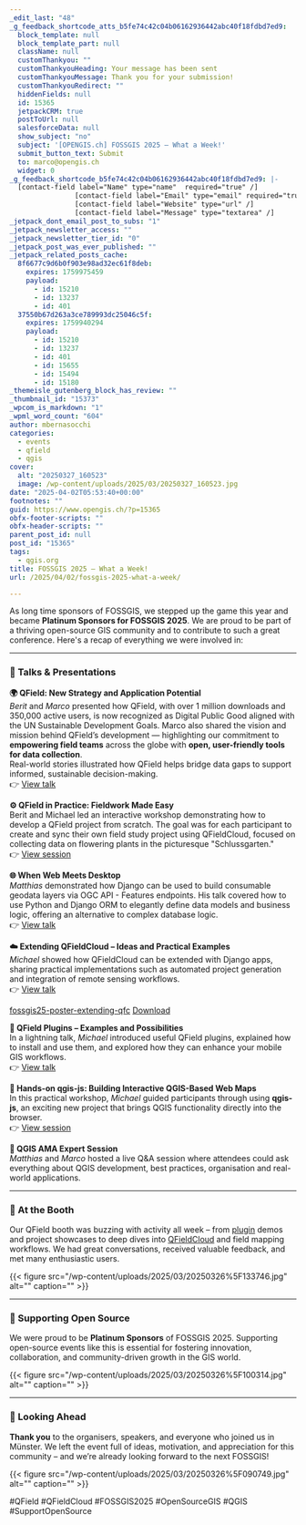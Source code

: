 ```yaml
---
_edit_last: "48"
_g_feedback_shortcode_atts_b5fe74c42c04b06162936442abc40f18fdbd7ed9:
  block_template: null
  block_template_part: null
  className: null
  customThankyou: ""
  customThankyouHeading: Your message has been sent
  customThankyouMessage: Thank you for your submission!
  customThankyouRedirect: ""
  hiddenFields: null
  id: 15365
  jetpackCRM: true
  postToUrl: null
  salesforceData: null
  show_subject: "no"
  subject: '[OPENGIS.ch] FOSSGIS 2025 – What a Week!'
  submit_button_text: Submit
  to: marco@opengis.ch
  widget: 0
_g_feedback_shortcode_b5fe74c42c04b06162936442abc40f18fdbd7ed9: |-
  [contact-field label="Name" type="name"  required="true" /]
  				[contact-field label="Email" type="email" required="true" /]
  				[contact-field label="Website" type="url" /]
  				[contact-field label="Message" type="textarea" /]
_jetpack_dont_email_post_to_subs: "1"
_jetpack_newsletter_access: ""
_jetpack_newsletter_tier_id: "0"
_jetpack_post_was_ever_published: ""
_jetpack_related_posts_cache:
  8f6677c9d6b0f903e98ad32ec61f8deb:
    expires: 1759975459
    payload:
      - id: 15210
      - id: 13237
      - id: 401
  37550b67d263a3ce789993dc25046c5f:
    expires: 1759940294
    payload:
      - id: 15210
      - id: 13237
      - id: 401
      - id: 15655
      - id: 15494
      - id: 15180
_themeisle_gutenberg_block_has_review: ""
_thumbnail_id: "15373"
_wpcom_is_markdown: "1"
_wpml_word_count: "604"
author: mbernasocchi
categories:
  - events
  - qfield
  - qgis
cover:
  alt: "20250327_160523"
  image: /wp-content/uploads/2025/03/20250327_160523.jpg
date: "2025-04-02T05:53:40+00:00"
footnotes: ""
guid: https://www.opengis.ch/?p=15365
obfx-footer-scripts: ""
obfx-header-scripts: ""
parent_post_id: null
post_id: "15365"
tags:
  - qgis.org
title: FOSSGIS 2025 – What a Week!
url: /2025/04/02/fossgis-2025-what-a-week/

---
```

As long time sponsors of FOSSGIS, we stepped up the game this year and became **Platinum Sponsors for FOSSGIS 2025**. We are proud to be part of a thriving open-source GIS community and to contribute to such a great conference. Here's a recap of everything we were involved in:

* * *

### 🚀 Talks & Presentations

**🌍 QField: New Strategy and Application Potential**  
_Berit_ and _Marco_ presented how QField, with over 1 million downloads and 350,000 active users, is now recognized as Digital Public Good aligned with the UN Sustainable Development Goals. Marco also shared the vision and mission behind QField’s development — highlighting our commitment to **empowering field teams** across the globe with **open, user-friendly tools for data collection**.  
Real-world stories illustrated how QField helps bridge data gaps to support informed, sustainable decision-making.  
👉 [View talk](https://pretalx.com/fossgis2025/talk/3KP98N/)

**⚙️ QField in Practice: Fieldwork Made Easy**  
Berit and Michael led an interactive workshop demonstrating how to develop a QField project from scratch. The goal was for each participant to create and sync their own field study project using QFieldCloud, focused on collecting data on flowering plants in the picturesque "Schlussgarten."  
👉 [View session](https://pretalx.com/fossgis2025/talk/ZMG8T3/)

**🌐 When Web Meets Desktop**  
_Matthias_ demonstrated how Django can be used to build consumable geodata layers via OGC API - Features endpoints. His talk covered how to use Python and Django ORM to elegantly define data models and business logic, offering an alternative to complex database logic.  
👉 [View talk](https://pretalx.com/fossgis2025/talk/ULMKYJ/)

**☁️ Extending QFieldCloud – Ideas and Practical Examples**  
_Michael_ showed how QFieldCloud can be extended with Django apps, sharing practical implementations such as automated project generation and integration of remote sensing workflows.  
👉 [View talk](https://pretalx.com/fossgis2025/talk/NRJPUZ/)

[fossgis25-poster-extending-qfc](/wp-content/uploads/2025/04/fossgis25-poster-extending-qfc.pdf) [Download](/wp-content/uploads/2025/04/fossgis25-poster-extending-qfc.pdf)

**🔌 QField Plugins – Examples and Possibilities**  
In a lightning talk, _Michael_ introduced useful QField plugins, explained how to install and use them, and explored how they can enhance your mobile GIS workflows.  
👉 [View talk](https://pretalx.com/fossgis2025/talk/NPUXUQ/)

**🧪 Hands-on qgis-js: Building Interactive QGIS-Based Web Maps**  
In this practical workshop, _Michael_ guided participants through using **qgis-js**, an exciting new project that brings QGIS functionality directly into the browser.  
👉 [View session](https://pretalx.com/fossgis2025/talk/7R8JHL/)

**💬 QGIS AMA Expert Session**  
_Matthias_ and _Marco_ hosted a live Q&A session where attendees could ask everything about QGIS development, best practices, organisation and real-world applications.

* * *

### 🤝 At the Booth

Our QField booth was buzzing with activity all week – from [plugin](https://github.com/topics/qfield-plugin) demos and project showcases to deep dives into [QFieldCloud](https://qfield.cloud) and field mapping workflows. We had great conversations, received valuable feedback, and met many enthusiastic users.

{{< figure src="/wp-content/uploads/2025/03/20250326%5F133746.jpg" alt="" caption="" >}}

* * *

### 💚 Supporting Open Source

We were proud to be **Platinum Sponsors** of FOSSGIS 2025. Supporting open-source events like this is essential for fostering innovation, collaboration, and community-driven growth in the GIS world.

{{< figure src="/wp-content/uploads/2025/03/20250326%5F100314.jpg" alt="" caption="" >}}

* * *

### 👋 Looking Ahead

**Thank you** to the organisers, speakers, and everyone who joined us in Münster. We left the event full of ideas, motivation, and appreciation for this community – and we’re already looking forward to the next FOSSGIS!

{{< figure src="/wp-content/uploads/2025/03/20250326%5F090749.jpg" alt="" caption="" >}}

#QField #QFieldCloud #FOSSGIS2025 #OpenSourceGIS #QGIS #SupportOpenSource

